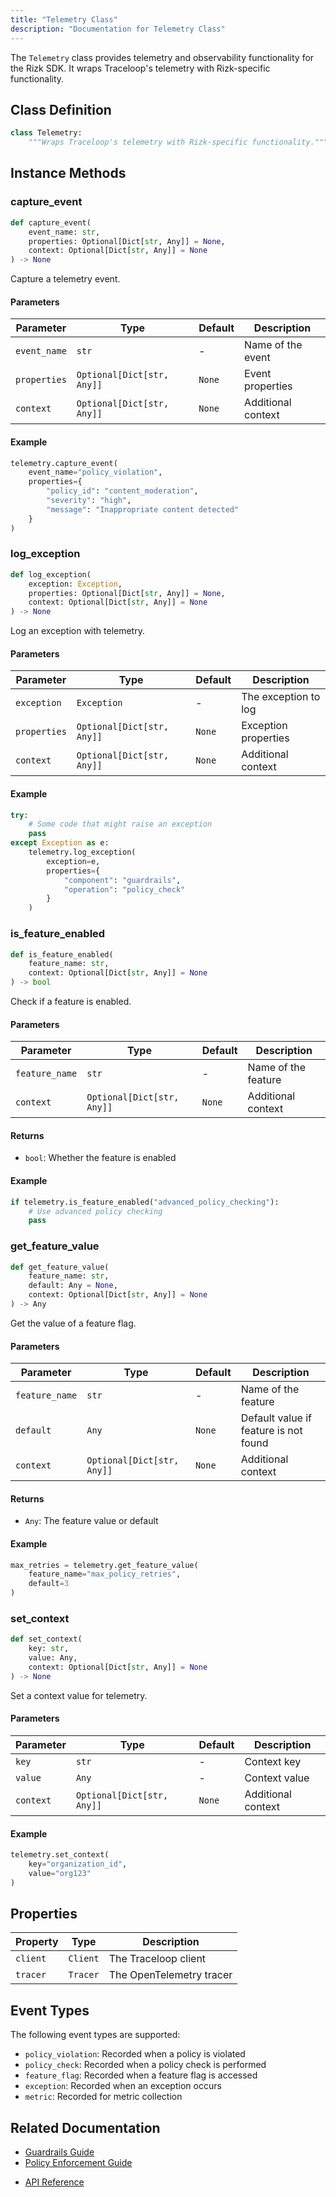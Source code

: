 ```yaml
---
title: "Telemetry Class"
description: "Documentation for Telemetry Class"
---
```


The `Telemetry` class provides telemetry and observability functionality for the Rizk SDK. It wraps Traceloop's telemetry with Rizk-specific functionality.

## Class Definition

```python
class Telemetry:
    """Wraps Traceloop's telemetry with Rizk-specific functionality."""
```

## Instance Methods

### capture_event

```python
def capture_event(
    event_name: str,
    properties: Optional[Dict[str, Any]] = None,
    context: Optional[Dict[str, Any]] = None
) -> None
```

Capture a telemetry event.

#### Parameters

| Parameter | Type | Default | Description |
|-----------|------|---------|-------------|
| `event_name` | `str` | - | Name of the event |
| `properties` | `Optional[Dict[str, Any]]` | `None` | Event properties |
| `context` | `Optional[Dict[str, Any]]` | `None` | Additional context |

#### Example

```python
telemetry.capture_event(
    event_name="policy_violation",
    properties={
        "policy_id": "content_moderation",
        "severity": "high",
        "message": "Inappropriate content detected"
    }
)
```

### log_exception

```python
def log_exception(
    exception: Exception,
    properties: Optional[Dict[str, Any]] = None,
    context: Optional[Dict[str, Any]] = None
) -> None
```

Log an exception with telemetry.

#### Parameters

| Parameter | Type | Default | Description |
|-----------|------|---------|-------------|
| `exception` | `Exception` | - | The exception to log |
| `properties` | `Optional[Dict[str, Any]]` | `None` | Exception properties |
| `context` | `Optional[Dict[str, Any]]` | `None` | Additional context |

#### Example

```python
try:
    # Some code that might raise an exception
    pass
except Exception as e:
    telemetry.log_exception(
        exception=e,
        properties={
            "component": "guardrails",
            "operation": "policy_check"
        }
    )
```

### is_feature_enabled

```python
def is_feature_enabled(
    feature_name: str,
    context: Optional[Dict[str, Any]] = None
) -> bool
```

Check if a feature is enabled.

#### Parameters

| Parameter | Type | Default | Description |
|-----------|------|---------|-------------|
| `feature_name` | `str` | - | Name of the feature |
| `context` | `Optional[Dict[str, Any]]` | `None` | Additional context |

#### Returns

- `bool`: Whether the feature is enabled

#### Example

```python
if telemetry.is_feature_enabled("advanced_policy_checking"):
    # Use advanced policy checking
    pass
```

### get_feature_value

```python
def get_feature_value(
    feature_name: str,
    default: Any = None,
    context: Optional[Dict[str, Any]] = None
) -> Any
```

Get the value of a feature flag.

#### Parameters

| Parameter | Type | Default | Description |
|-----------|------|---------|-------------|
| `feature_name` | `str` | - | Name of the feature |
| `default` | `Any` | `None` | Default value if feature is not found |
| `context` | `Optional[Dict[str, Any]]` | `None` | Additional context |

#### Returns

- `Any`: The feature value or default

#### Example

```python
max_retries = telemetry.get_feature_value(
    feature_name="max_policy_retries",
    default=3
)
```

### set_context

```python
def set_context(
    key: str,
    value: Any,
    context: Optional[Dict[str, Any]] = None
) -> None
```

Set a context value for telemetry.

#### Parameters

| Parameter | Type | Default | Description |
|-----------|------|---------|-------------|
| `key` | `str` | - | Context key |
| `value` | `Any` | - | Context value |
| `context` | `Optional[Dict[str, Any]]` | `None` | Additional context |

#### Example

```python
telemetry.set_context(
    key="organization_id",
    value="org123"
)
```

## Properties

| Property | Type | Description |
|----------|------|-------------|
| `client` | `Client` | The Traceloop client |
| `tracer` | `Tracer` | The OpenTelemetry tracer |

## Event Types

The following event types are supported:

- `policy_violation`: Recorded when a policy is violated
- `policy_check`: Recorded when a policy check is performed
- `feature_flag`: Recorded when a feature flag is accessed
- `exception`: Recorded when an exception occurs
- `metric`: Recorded for metric collection

## Related Documentation

- [Guardrails Guide](../core-concepts/guardrails)
- [Policy Enforcement Guide](../core-concepts/policy-enforcement)
<!-- - [Examples](../examples/advanced-guardrails) -->
- [API Reference](../api/rizk)